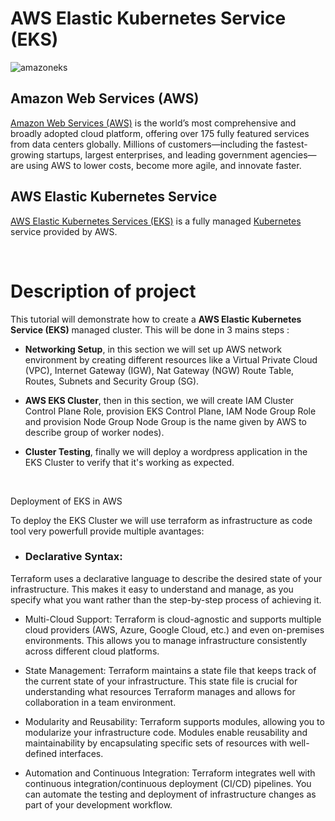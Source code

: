 # AWS Elastic Kubernetes Service (EKS)
![amazoneks](https://github.com/carollebertille/aws-eks/assets/99866372/453f7dca-b78e-4b21-914a-fe90fc162008)

## Amazon Web Services (AWS)

[Amazon Web Services (AWS)](https://aws.amazon.com/what-is-aws/?nc1=h_ls) is the world’s most comprehensive and broadly adopted cloud platform, offering over 175 fully featured services from data centers globally. Millions of customers—including the fastest-growing startups, largest enterprises, and leading government agencies—are using AWS to lower costs, become more agile, and innovate faster.

## AWS Elastic Kubernetes Service

[AWS Elastic Kubernetes Services (EKS)](https://aws.amazon.com/eks/?nc1=h_ls) is a fully managed [Kubernetes](https://kubernetes.io/) service provided by AWS. 

<br>

# Description of project
This tutorial will demonstrate how to create a **AWS Elastic Kubernetes Service (EKS)** managed cluster. This will be done in 3 mains steps :

- __Networking Setup__, in this section we will set up AWS network environment by creating different resources like a Virtual Private Cloud (VPC), Internet Gateway (IGW),  Nat Gateway (NGW) Route Table, Routes, Subnets and Security Group (SG).

- __AWS EKS Cluster__, then in this section, we will create IAM Cluster Control Plane Role, provision EKS Control Plane, IAM Node Group Role and provision Node Group Node Group is the name given by AWS to describe group of worker nodes).

- __Cluster Testing__, finally we will deploy a wordpress application in the EKS Cluster to verify that it's working as expected.

<br>

Deployment of EKS in AWS

To deploy the EKS Cluster we will use terraform as infrastructure as code tool very powerfull provide multiple avantages:

- ### Declarative Syntax:
Terraform uses a declarative language to describe the desired state of your infrastructure. This makes it easy to understand and manage, as you specify what you want rather than the step-by-step process of achieving it.

- Multi-Cloud Support:
Terraform is cloud-agnostic and supports multiple cloud providers (AWS, Azure, Google Cloud, etc.) and even on-premises environments. This allows you to manage infrastructure consistently across different cloud platforms.

- State Management:
Terraform maintains a state file that keeps track of the current state of your infrastructure. This state file is crucial for understanding what resources Terraform manages and allows for collaboration in a team environment.

- Modularity and Reusability:
Terraform supports modules, allowing you to modularize your infrastructure code. Modules enable reusability and maintainability by encapsulating specific sets of resources with well-defined interfaces.

- Automation and Continuous Integration:
Terraform integrates well with continuous integration/continuous deployment (CI/CD) pipelines. You can automate the testing and deployment of infrastructure changes as part of your development workflow.






